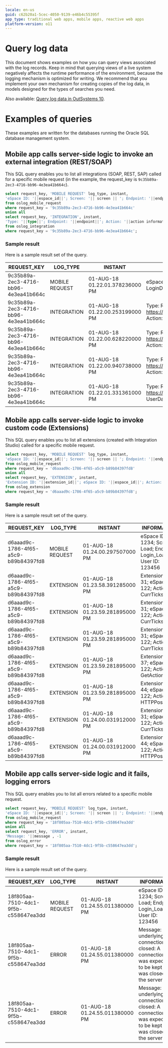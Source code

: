 ```yaml
---
locale: en-us
guid: c62b20a1-5cec-4050-9139-e46b4c55395f
app_type: traditional web apps, mobile apps, reactive web apps
platform-version: o11
---
```


# Query log data

This document shows examples on how you can query views associated with the log records. Keep in mind that querying views of a live system negatively affects the runtime performance of the environment, because the logging mechanism is optimized for writing. We recommend that you implement your own mechanism for creating copies of the log data, in models designed for the types of searches you need.

<div class="info" markdown="1">

Also available: [Query log data in OutSystems 10](https://success.outsystems.com/Documentation/10/Managing_the_Applications_Lifecycle/Monitor_and_Troubleshoot/Logging_database_and_architecture/Query_log_data).

</div>

# Examples of queries

These examples are written for the databases running the Oracle SQL database management system.

## Mobile app calls server-side logic to invoke an external integration (REST/SOAP)

This SQL query enables you to list all integrations (SOAP, REST, SAP) called for a specific mobile request (in the example, the request_key is `9c35b89a-2ec3-4716-bb96-4e3ea41b664c`).

```sql
select request_key, 'MOBILE REQUEST' log_type, instant,  
'eSpace ID: '||espace_id||'; Screen: '|| screen || '; Endpoint: '||endpoint||'; User ID: '||user_id information, duration  
from oslog_mobile_request  
where request_key = '9c35b89a-2ec3-4716-bb96-4e3ea41b664c'  
union all  
select request_key, 'INTEGRATION', instant,  
'Type: '||type||'; Endpoint: '||endpoint||'; Action: '||action information, duration  
from oslog_integration  
where request_key = '9c35b89a-2ec3-4716-bb96-4e3ea41b664c';
```

### Sample result

Here is a sample result set of the query.

|REQUEST_KEY|LOG_TYPE|INSTANT|INFORMATION|DURATION|
|--- |--- |--- |--- |--- |
|9c35b89a-2ec3-4716-bb96-4e3ea41b664c|MOBILE REQUEST|01-AUG-18 01.22.01.378236000 PM|eSpace ID: 1234; Screen: Synchronize; Endpoint: LoginData_Sync; User ID: 123456|3015|
|9c35b89a-2ec3-4716-bb96-4e3ea41b664c|INTEGRATION|01-AUG-18 01.22.00.253199000 PM|Type: REST (Consume); Endpoint: https://internalapi.example.com/v1/userData/Get; Action: UserData.GetDate|328|
|9c35b89a-2ec3-4716-bb96-4e3ea41b664c|INTEGRATION|01-AUG-18 01.22.00.628220000 PM|Type: REST (Consume); Endpoint: https://internalapi.example.com/v1/UserDetails/Get; Action: UserData.GetDetails|375|
|9c35b89a-2ec3-4716-bb96-4e3ea41b664c|INTEGRATION|01-AUG-18 01.22.00.940738000 PM|Type: REST (Consume); Endpoint: https://internalapi.example.com/v1/SaveChanges; Action: UserData.SaveUserProfile|296|
|9c35b89a-2ec3-4716-bb96-4e3ea41b664c|INTEGRATION|01-AUG-18 01.22.01.331361000 PM|Type: REST (Consume); Endpoint: https://internalapi.example.com/v1/Refresh; Action: UserData.RefreshInRepository|390|

## Mobile app calls server-side logic to invoke custom code (Extensions)

This SQL query enables you to list all extensions (created with Integration Studio) called for a specific mobile request.

```sql
select request_key, 'MOBILE REQUEST' log_type, instant,  
'eSpace ID: '||espace_id||'; Screen: '|| screen || '; Endpoint: '||endpoint||'; User ID: '||user_id information, duration  
from oslog_mobile_request  
where request_key = 'd6aaad9c-1786-4f65-a5c9-b89b84397fd8'  
union all  
select request_key, 'EXTENSION', instant,  
'Extension ID: '||extension_id||'; eSpace ID: '||espace_id||'; Action: '||action_name information, duration  
from oslog_extension  
where request_key = 'd6aaad9c-1786-4f65-a5c9-b89b84397fd8';  
```

### Sample result

Here is a sample result set of the query.

|REQUEST_KEY|LOG_TYPE|INSTANT|INFORMATION|DURATION|
|--- |--- |--- |--- |--- |
|d6aaad9c-1786-4f65-a5c9-b89b84397fd8|MOBILE REQUEST|01-AUG-18 01.24.00.297507000 PM|eSpace ID: 1234; Screen: Load; Endpoint: Login_LoadApp; User ID: 123456|1906|
|d6aaad9c-1786-4f65-a5c9-b89b84397fd8|EXTENSION|01-AUG-18 01.23.58.391285000 PM|Extension ID: 31; eSpace ID: 122; Action: CurrTicks|0|
|d6aaad9c-1786-4f65-a5c9-b89b84397fd8|EXTENSION|01-AUG-18 01.23.59.281895000 PM|Extension ID: 31; eSpace ID: 122; Action: CurrTicks|0|
|d6aaad9c-1786-4f65-a5c9-b89b84397fd8|EXTENSION|01-AUG-18 01.23.59.281895000 PM|Extension ID: 31; eSpace ID: 122; Action: CurrTicks|0|
|d6aaad9c-1786-4f65-a5c9-b89b84397fd8|EXTENSION|01-AUG-18 01.23.59.281895000 PM|Extension ID: 37; eSpace ID: 122; Action: GetActionInfo|0|
|d6aaad9c-1786-4f65-a5c9-b89b84397fd8|EXTENSION|01-AUG-18 01.23.59.281895000 PM|Extension ID: 44; eSpace ID: 122; Action: HTTPPost|891|
|d6aaad9c-1786-4f65-a5c9-b89b84397fd8|EXTENSION|01-AUG-18 01.24.00.031912000 PM|Extension ID: 31; eSpace ID: 122; Action: CurrTicks|0|
|d6aaad9c-1786-4f65-a5c9-b89b84397fd8|EXTENSION|01-AUG-18 01.24.00.031912000 PM|Extension ID: 44; eSpace ID: 122; Action: HTTPPost|750|

## Mobile app calls server-side logic and it fails, logging errors

This SQL query enables you to list all errors related to a specific mobile request.

```sql
select request_key, 'MOBILE REQUEST' log_type, instant,  
'eSpace ID: '||espace_id||'; Screen: '|| screen || '; Endpoint: '||endpoint||'; User ID: '||user_id information, duration  
from oslog_mobile_request  
where request_key = '18f805aa-7510-4dc1-9f5b-c558647ea3dd'  
union all  
select request_key, 'ERROR', instant,  
'Message: '||message , -1  
from oslog_error  
where request_key = '18f805aa-7510-4dc1-9f5b-c558647ea3dd';
```

### Sample result

Here is a sample result set of the query.

|REQUEST_KEY|LOG_TYPE|INSTANT|INFORMATION|DURATION|
|--- |--- |--- |--- |--- |
|18f805aa-7510-4dc1-9f5b-c558647ea3dd|MOBILE REQUEST|01-AUG-18 01.24.55.011380000 PM|eSpace ID: 1234; Screen: Load; Endpoint: Login_LoadApp; User ID: 123456|31|
|18f805aa-7510-4dc1-9f5b-c558647ea3dd|ERROR|01-AUG-18 01.24.55.011380000 PM|Message: The underlying connection was closed: A connection that was expected to be kept alive was closed by the server.|-1|
|18f805aa-7510-4dc1-9f5b-c558647ea3dd|ERROR|01-AUG-18 01.24.55.011380000 PM|Message: The underlying connection was closed: A connection that was expected to be kept alive was closed by the server.|-1|
